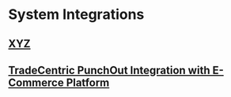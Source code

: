 # System Integrations

## [XYZ](docs/inte2.md)

## [TradeCentric PunchOut Integration with E-Commerce Platform](docs/tradecentric_punchout_catalog.md)

